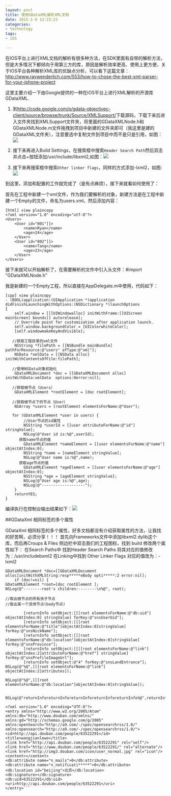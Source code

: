```yaml
---
layout: post
title: 使用GDataXML解析XML文档
date: 2015-1-9 13:23:23
categories:
- technology
tags:
- iOS

---
```


在IOS平台上进行XML文档的解析有很多种方法，在SDK里面有自带的解析方法，但是大多情况下都倾向于用第三方的库，原因是解析效率更高、使用上更方便，关于IOS平台各种解析XML库的优缺点分析，可以看下这篇文章：http://www.raywenderlich.com/553/how-to-chose-the-best-xml-parser-for-your-iphone-project

这里主要介绍一下由Google提供的一种在IOS平台上进行XML解析的开源库GDataXML.

1.	到<http://code.google.com/p/gdata-objectivec-client/source/browse/trunk/Source/XMLSupport/>下载源码，下载下来后进入文件夹找到XMLSupport文件夹，将里面的GDataXMLNode.h和GDataXMLNode.m文件拖拽到项目中新建的文件夹即可（我这里是建的GDataXML文件夹），注意要选中复制文件到项目中而不是只是引用，如图：![](http://my.csdn.net/uploads/201208/15/1345000844_9371.png)

2.	接下来再进入Build Settings，在搜索框中搜索```Header Search Path```然后双击并点击+按钮添加/usr/include/libxml2,如图：![](http://my.csdn.net/uploads/201208/15/1345000883_6686.png)

3.	接下来再搜索框中搜索```Other linker flags```，同样的方式添加-lxml2，如图:	![](http://my.csdn.net/uploads/201208/15/1345000911_2930.png)


到这里，添加和配置的工作就完成了（是有点麻烦），接下来就看如何使用了：

首先在工程中新建一个xml文件，作为我们要解析的对象，新建方法是在工程中新建一个Empty的文件，命名为users.xml，然后添加内容：

```
[html] view plaincopy
<?xml version="1.0" encoding="utf-8"?>  
<Users>  
    <User id="001"]]>  
        <name>Ryan</name>  
        <age>24</age>  
    </User>  
    <User id="002"]]>  
        <name>Tang</name>  
        <age>23</age>  
    </User>  
</Users>  
```

接下来就可以开始解析了，在需要解析的文件中引入头文件：#import "GDataXMLNode.h"

我是新建的一个Empty工程，所以直接在AppDelegate.m中使用，代码如下：

```
[cpp] view plaincopy
- (BOOL)application:(UIApplication *)application didFinishLaunchingWithOptions:(NSDictionary *)launchOptions  
{  
    self.window = [[[UIWindowalloc] initWithFrame:[[UIScreen mainScreen] bounds]] autorelease];  
    // Override point for customization after application launch.  
    self.window.backgroundColor = [UIColorwhiteColor];  
    [self.windowmakeKeyAndVisible];  
      
   //获取工程目录的xml文件  
    NSString *filePath = [[NSBundle mainBundle] pathForResource:@"users" ofType:@"xml"];  
    NSData *xmlData = [[NSData alloc] initWithContentsOfFile:filePath];  
      
   //使用NSData对象初始化  
    GDataXMLDocument *doc = [[GDataXMLDocument alloc] initWithData:xmlData  options:0error:nil];  
      
   //获取根节点（Users）  
    GDataXMLElement *rootElement = [doc rootElement];  
      
   //获取根节点下的节点（User）  
    NSArray *users = [rootElement elementsForName:@"User"];  
      
   for (GDataXMLElement *user in users) {  
        //User节点的id属性  
        NSString *userId = [[user attributeForName:@"id"] stringValue];  
        NSLog(@"User id is:%@",userId);  
      获取name节点的值  
        GDataXMLElement *nameElement = [[user elementsForName:@"name"] objectAtIndex:0];  
        NSString *name = [nameElement stringValue];  
        NSLog(@"User name is:%@",name);          
      获取age节点的值  
        GDataXMLElement *ageElement = [[user elementsForName:@"age"] objectAtIndex:0];  
        NSString *age = [ageElement stringValue];  
        NSLog(@"User age is:%@",age);  
        NSLog(@"-------------------");  
    }             
    returnYES;  
}  
```

编译执行在控制台输出结果如下：![](http://my.csdn.net/uploads/201208/15/1345000995_6872.png)



##GDataXml  相同标签的多个属性

GDataXml  相同标签的多个属性，好多文档都没有介绍获取属性的方法，让我找的好苦啊，必须分享！！！
首先向Frameworks文件中添加libxml2.dylib这个库，而后再Croups & Files 侧边栏中双击我们的工程图标，找到 build 修改两个属性如下：
在Search Paths中 找到Header Search Paths  将其对应的值修改为：/usr/includebxml2
在Linking中找到 Other Linker Flags 对应的值改为：-lxml2

```
GDataXMLDocument *doc=[[GDataXMLDocument alloc]initWithXMLString:resp*****eBody opti*****:2 error:nil];
    if (doc!=nil) {
GDataXMLElement *root=[doc rootElement ];
NSLog(@"--------root's children:--------\n%@", root);

//取出根节点的所有孩子节点
//取出某一个具体节点(body节点)

 		[returnInfo setObject:[[[root elementsForName:@"db:uid"] objectAtIndex:0] stringValue] forKey:@"snsUserUid"];
      	[returnInfo setObject:[[[root elementsForName:@"title"]objectAtIndex:0]stringValue] forKey:@"snsNickName"];  
        [returnInfo setObject:[[[root elementsForName:@"db:location"]objectAtIndex:0]stringValue] forKey:@"snsProvince"]; 
        [returnInfo setObject:[[[[root elementsForName:@"link"] objectAtIndex:2]attributeForName:@"href"] stringValue] forKey:@"snsProfileImageUrl"];
        [returnInfo setObject:@"4" forKey:@"snsLandEntrance"];
NSLog(@"%@",[[[root elementsForName:@"link"] objectAtIndex:2]attributes]);

NSLog(@"%@",[[[root elementsForName:@"db:location"]objectAtIndex:0]stringValue]);


NSLog(@"returnInforeturnInforeturnInforeturnInforeturnInfo%@",returnInfo);
```

```附上xml源文件：
<?xml version="1.0" encoding="UTF-8"?>
<entry xmlns="http://www.w3.org/2005/Atom" xmlns:db="http://www.douban.com/xmlns/" xmlns:gd="http://schemas.google.com/g/2005" xmlns:openSearch="http://a9.com/-/spec/opensearchrss/1.0/" xmlns:opensearch="http://a9.com/-/spec/opensearchrss/1.0/">
<id>http://api.douban.com/people/63522291</id>
<title>wangjianlewo</title>
<link href="http://api.douban.com/people/63522291" rel="self"/>
<link href="http://www.douban.com/people/63522291/" rel="alternate"/>
<link href="http://img3.douban.com/icon/user_normal.jpg" rel="icon"/>
<content></content>
<db:attribute name="n_mails">0</db:attribute>
<db:attribute name="n_notificati*****">0</db:attribute>
<db:location id="beijing">北京</db:location>
<db:signature></db:signature>
<db:uid>63522291</db:uid>
<uri>http://api.douban.com/people/63522291</uri>
</entry>```